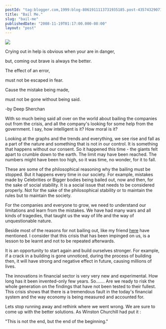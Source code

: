 ```yaml
---
postId: "tag:blogger.com,1999:blog-8061911113731935185.post-435743290716074749"
title: "Bail Me."
slug: "bail-me"
publishedDate: "2008-11-19T01:17:00.000-08:00"
layout: "post"
---
```


  

  

[![](https://3.bp.blogspot.com/_UYUaEitRq54/SSPUB8rO5pI/AAAAAAAAAR8/Cr59y8ZTOoc/s400/Economic+Crisis.png)](http://3.bp.blogspot.com/_UYUaEitRq54/SSPUB8rO5pI/AAAAAAAAAR8/Cr59y8ZTOoc/s1600-h/Economic+Crisis.png)  

Crying out in help is obvious when your are in danger,

but, coming out brave is always the better.

  

The effect of an error,

must not be escaped in fear.

  

Cause the mistake being made,

must not be gone without being said.

  

-by Deep Sherchan 

  

With so much being said all over on the world about bailing the companies out
from the crisis, and all the company's looking for some help from the
government. I say, how intelligent is it? How moral is it?

  

Looking at the graphs and the trends and everything, we see rise and fall as a
part of the nature and something that is not in our control. It is something
that happens without our consent. So it happened this time - the giants felt
apart to crumble down to the earth. The limit may have been reached. The
numbers might have been too high, so it was time, no wonder, for it to fall.

  

These are some of the philosophical reasoning why the bailing must be stopped.
But it happens every time in our society. For example, mistakes made by
Celebrities or Bigger bodies being bailed out, now and then, for the sake of
social stability. It is a social issue that needs to be considered properly.
Not for the sake of the philosophical stability or to maintain the rules but
to maintain the society.

  

For the companies and everyone to grow, we need to understand our limitations
and learn from the mistakes. We have had many wars and all kinds of tragedies,
that taught us the way of life and the way of unquestionable nature.

  

Beside most of the reasons for not bailing out, like my friend
[here](http://analyticsbhups.blogspot.com/2008/11/bailout-for-gm.html) have
mentioned. I consider that this crisis that has been impinged on us,  is a
lesson to be learnt and not to be repeated afterwards.

  

It is an opportunity to start again and build ourselves stronger. For example,
if a crack in a building is gone unnoticed, during the process of building
then, it will have strong and negative effect in future, causing millions of
lives.

  

The innovations in financial sector is very very new and experimental. How
long has it been invented-only few years. So....... Are we ready to risk the
whole generation on the findings that have not been tested to their fullest.
This crisis shows that there is a tremendous fault in the today's financial
system and the way economy is being measured and accounted for.

  

Lets stop running away and rethink where we went wrong. We are sure to come up
with the better solutions. As Winston Churchill had put it :

"This is not the end, but the end of the beginning."

